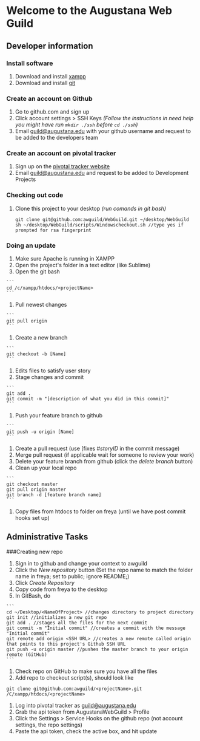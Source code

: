 # Welcome to the Augustana Web Guild

## Developer information

### Install software
1. Download and install [xampp](http://www.apachefriends.org/en/xampp.html)
1. Download and install [git](http://git-scm.com/downloads)

### Create an account on Github
1. Go to github.com and sign up
1. Click account settings > SSH Keys *(Follow the instructions in need help you might have run ``` mkdir ./ssh ``` before ``` cd ./ssh ```)*
1. Email guild@augustana.edu with your github username and request to be added to the developers team

### Create an account on pivotal tracker
1. Sign up on the [pivotal tracker website](https://www.pivotaltracker.com/)
1. Email guild@augustana.edu and request to be added to Development Projects

### Checking out code
1. Clone this project to your desktop *(run comands in git bash)*

    ```
    git clone git@github.com:awguild/WebGuild.git ~/desktop/WebGuild
    sh ~/desktop/WebGuild/scripts/Windowscheckout.sh //type yes if prompted for rsa fingerprint
    ```

### Doing an update
  1. Make sure Apache is running in XAMPP
  1. Open the project's folder in a text editor (like Sublime)
  1. Open the git bash 

    ```
    cd /c/xampp/htdocs/<projectName>
    ```
  1. Pull newest changes 
    
    ```
    git pull origin
    ```
  1. Create a new branch

    ```
    git checkout -b [Name]
    ```
  1. Edits files to satisfy user story
  1. Stage changes and commit
   
    ```
    git add .
    git commit -m "[description of what you did in this commit]"
    ```
  1. Push your feature branch to github

    ```
    git push -u origin [Name]
    ```
  1. Create a pull request (use [fixes #*storyID* in the commit message)
  1. Merge pull request (if applicable wait for someone to review your work)
  1. Delete your feature branch from github (click the *delete branch* button)
  1. Clean up your local repo 

    ```
    git checkout master
    git pull origin master
    git branch -d [feature branch name]
    ```
  1. Copy files from htdocs to folder on freya (until we have post commit hooks set up)

## Administrative Tasks

###Creating new repo
  1. Sign in to github and change your context to awguild
  1. Click the *New repository* button (Set the repo name to match the folder name in freya; set to public; ignore README;)
  1. Click *Create Repository*
  1. Copy code from freya to the desktop
  1. In GitBash, do 

    ```
    cd ~/Desktop/<NameOfProject> //changes directory to project directory
    git init //initializes a new git repo
    git add . //stages all the files for the next commit
    git commit -m "Initial commit" //creates a commit with the message "Initial commit"
    git remote add origin <SSH URL> //creates a new remote called origin that points to this project's Github SSH URL
    git push -u origin master //pushes the master branch to your origin remote (GitHub)
    ```
  1. Check repo on GitHub to make sure you have all the files
  1. Add repo to checkout script(s), should look like
   ```
   git clone git@github.com:awguild/<projectName>.git /C/xampp/htdocs/<projectName>
   ```
  1. Log into pivotal tracker as guild@augustana.edu
  1. Grab the api token from AugustanaWebGuild > Profile
  1. Click the Settings > Service Hooks on the github repo (not account settings, the repo settings)
  1. Paste the api token, check the active box, and hit update
